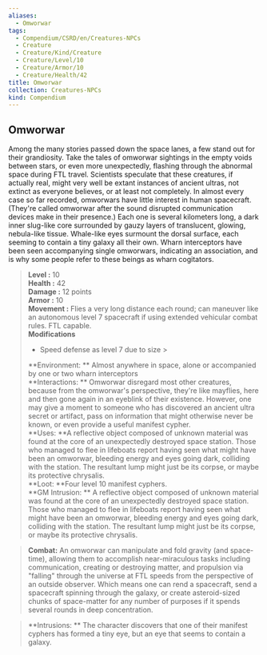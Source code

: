 ```yaml
---
aliases:
  - Omworwar
tags:
  - Compendium/CSRD/en/Creatures-NPCs
  - Creature
  - Creature/Kind/Creature
  - Creature/Level/10
  - Creature/Armor/10
  - Creature/Health/42
title: Omworwar
collection: Creatures-NPCs
kind: Compendium
---
```

## Omworwar  
Among the many stories passed down the space lanes, a few stand out for their grandiosity. Take the tales of omworwar sightings in the empty voids between stars, or even more unexpectedly, flashing through the abnormal space during FTL travel. Scientists speculate that these creatures, if actually real, might very well be extant instances of ancient ultras, not extinct as everyone believes, or at least not completely. In almost every case so far recorded, omworwars have little interest in human spacecraft. (They're called omworwar after the sound disrupted communication devices make in their presence.) Each one is several kilometers long, a dark inner slug-like core surrounded by gauzy layers of translucent, glowing, nebula-like tissue. Whale-like eyes surmount the dorsal surface, each seeming to contain a tiny galaxy all their own. Wharn interceptors have been seen accompanying single omworwars, indicating an association, and is why some people refer to these beings as wharn cogitators.  

  
> **Level :** 10  
> **Health :** 42  
> **Damage :** 12 points  
> **Armor :** 10  
> **Movement :** Flies a very long distance each round; can maneuver like an autonomous level 7 spacecraft if using extended vehicular combat rules. FTL capable.  
> **Modifications**  
>- Speed defense as level 7 due to size >
>  
> **Environment: ** Almost anywhere in space, alone or accompanied by one or two wharn interceptors  
> **Interactions: ** Omworwar disregard most other creatures, because from the omworwar's perspective, they're like mayflies, here and then gone again in an eyeblink of their existence. However, one may give a moment to someone who has discovered an ancient ultra secret or artifact, pass on information that might otherwise never be known, or even provide a useful manifest cypher.  
> **Uses: **A reflective object composed of unknown material was found at the core of an unexpectedly destroyed space station. Those who managed to flee in lifeboats report having seen what might have been an omworwar, bleeding energy and eyes going dark, colliding with the station. The resultant lump might just be its corpse, or maybe its protective chrysalis.  
> **Loot: **Four level 10 manifest cyphers.  
> **GM Intrusion: ** A reflective object composed of unknown material was found at the core of an unexpectedly destroyed space station. Those who managed to flee in lifeboats report having seen what might have been an omworwar, bleeding energy and eyes going dark, colliding with the station. The resultant lump might just be its corpse, or maybe its protective chrysalis.  

> **Combat:** 
> An omworwar can manipulate and fold gravity (and space-time), allowing them to accomplish near-miraculous tasks including communication, creating or destroying matter, and propulsion via "falling" through the universe at FTL speeds from the perspective of an outside observer. Which means one can rend a spacecraft, send a spacecraft spinning through the galaxy, or create asteroid-sized chunks of space-matter for any number of purposes if it spends several rounds in deep concentration.  
  

> **Intrusions: ** 
> The character discovers that one of their manifest cyphers has formed a tiny eye, but an eye that seems to contain a galaxy.  
